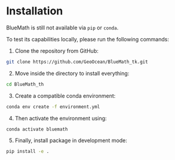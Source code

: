 # Installation

BlueMath is still not available via `pip` or `conda`.

To test its capabilities locally, please run the following commands:

1. Clone the repository from GitHub:
```sh
git clone https://github.com/GeoOcean/BlueMath_tk.git
```
2. Move inside the directory to install everything:
```sh
cd BlueMath_th
```
3. Create a compatible conda environment:
```sh
conda env create -f environment.yml
```
4. Then activate the environment using:
```sh
conda activate bluemath
```
5. Finally, install package in development mode:
```sh
pip install -e .
```
